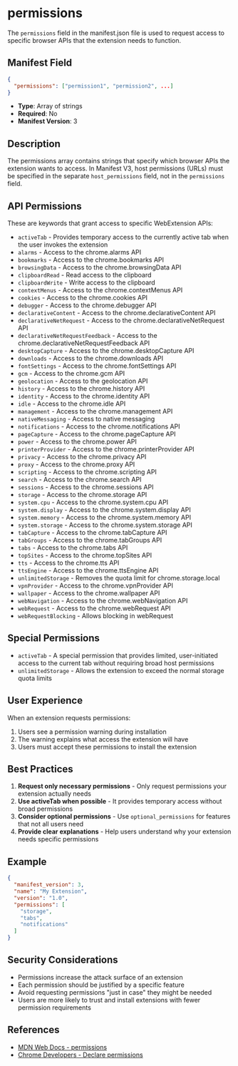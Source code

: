 # permissions

The `permissions` field in the manifest.json file is used to request access to specific browser APIs that the extension needs to function.

## Manifest Field

```json
{
  "permissions": ["permission1", "permission2", ...]
}
```

- **Type**: Array of strings
- **Required**: No
- **Manifest Version**: 3

## Description

The permissions array contains strings that specify which browser APIs the extension wants to access. In Manifest V3, host permissions (URLs) must be specified in the separate `host_permissions` field, not in the `permissions` field.

## API Permissions

These are keywords that grant access to specific WebExtension APIs:

- `activeTab` - Provides temporary access to the currently active tab when the user invokes the extension
- `alarms` - Access to the chrome.alarms API
- `bookmarks` - Access to the chrome.bookmarks API
- `browsingData` - Access to the chrome.browsingData API
- `clipboardRead` - Read access to the clipboard
- `clipboardWrite` - Write access to the clipboard
- `contextMenus` - Access to the chrome.contextMenus API
- `cookies` - Access to the chrome.cookies API
- `debugger` - Access to the chrome.debugger API
- `declarativeContent` - Access to the chrome.declarativeContent API
- `declarativeNetRequest` - Access to the chrome.declarativeNetRequest API
- `declarativeNetRequestFeedback` - Access to the chrome.declarativeNetRequestFeedback API
- `desktopCapture` - Access to the chrome.desktopCapture API
- `downloads` - Access to the chrome.downloads API
- `fontSettings` - Access to the chrome.fontSettings API
- `gcm` - Access to the chrome.gcm API
- `geolocation` - Access to the geolocation API
- `history` - Access to the chrome.history API
- `identity` - Access to the chrome.identity API
- `idle` - Access to the chrome.idle API
- `management` - Access to the chrome.management API
- `nativeMessaging` - Access to native messaging
- `notifications` - Access to the chrome.notifications API
- `pageCapture` - Access to the chrome.pageCapture API
- `power` - Access to the chrome.power API
- `printerProvider` - Access to the chrome.printerProvider API
- `privacy` - Access to the chrome.privacy API
- `proxy` - Access to the chrome.proxy API
- `scripting` - Access to the chrome.scripting API
- `search` - Access to the chrome.search API
- `sessions` - Access to the chrome.sessions API
- `storage` - Access to the chrome.storage API
- `system.cpu` - Access to the chrome.system.cpu API
- `system.display` - Access to the chrome.system.display API
- `system.memory` - Access to the chrome.system.memory API
- `system.storage` - Access to the chrome.system.storage API
- `tabCapture` - Access to the chrome.tabCapture API
- `tabGroups` - Access to the chrome.tabGroups API
- `tabs` - Access to the chrome.tabs API
- `topSites` - Access to the chrome.topSites API
- `tts` - Access to the chrome.tts API
- `ttsEngine` - Access to the chrome.ttsEngine API
- `unlimitedStorage` - Removes the quota limit for chrome.storage.local
- `vpnProvider` - Access to the chrome.vpnProvider API
- `wallpaper` - Access to the chrome.wallpaper API
- `webNavigation` - Access to the chrome.webNavigation API
- `webRequest` - Access to the chrome.webRequest API
- `webRequestBlocking` - Allows blocking in webRequest

## Special Permissions

- `activeTab` - A special permission that provides limited, user-initiated access to the current tab without requiring broad host permissions
- `unlimitedStorage` - Allows the extension to exceed the normal storage quota limits

## User Experience

When an extension requests permissions:
1. Users see a permission warning during installation
2. The warning explains what access the extension will have
3. Users must accept these permissions to install the extension

## Best Practices

1. **Request only necessary permissions** - Only request permissions your extension actually needs
2. **Use activeTab when possible** - It provides temporary access without broad permissions
3. **Consider optional permissions** - Use `optional_permissions` for features that not all users need
4. **Provide clear explanations** - Help users understand why your extension needs specific permissions

## Example

```json
{
  "manifest_version": 3,
  "name": "My Extension",
  "version": "1.0",
  "permissions": [
    "storage",
    "tabs",
    "notifications"
  ]
}
```

## Security Considerations

- Permissions increase the attack surface of an extension
- Each permission should be justified by a specific feature
- Avoid requesting permissions "just in case" they might be needed
- Users are more likely to trust and install extensions with fewer permission requirements

## References

- [MDN Web Docs - permissions](https://developer.mozilla.org/en-US/docs/Mozilla/Add-ons/WebExtensions/manifest.json/permissions)
- [Chrome Developers - Declare permissions](https://developer.chrome.com/docs/extensions/mv3/declare_permissions/)